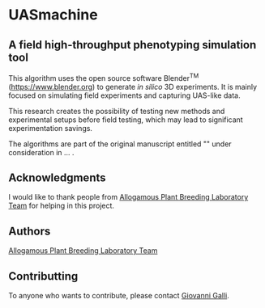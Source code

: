 # UASmachine
## A field high-throughput phenotyping simulation tool

This algorithm uses the open source software Blender<sup>TM</sup> (https://www.blender.org) to generate <i>in silico</i> 3D experiments. It is mainly focused on simulating field experiments and capturing UAS-like data.

This research creates the possibility of testing new methods and experimental setups before field testing, which may lead to significant experimentation savings.

The algorithms are part of the original manuscript entitled "" under consideration in ... .

## Acknowledgments

I would like to thank people from [Allogamous Plant Breeding Laboratory Team](http://www.genetica.esalq.usp.br/alogamas/index2.html) for helping 
in this project. 

## Authors

[Allogamous Plant Breeding Laboratory Team](http://www.genetica.esalq.usp.br/alogamas/index2.html)

## Contributting
To anyone who wants to contribute, please contact [Giovanni Galli](mailto:giovannigalli@usp.br).
